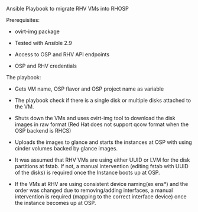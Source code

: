 Ansible Playbook to migrate RHV VMs into RHOSP

Prerequisites:
 
- ovirt-img package

- Tested with Ansible 2.9

- Access to OSP and RHV API endpoints

- OSP and RHV credentials


The playbook:

- Gets VM name, OSP flavor and OSP project name as variable


- The playbook check if there is a single disk or multiple disks attached to the VM.


- Shuts down the VMs and uses ovirt-img tool to download the disk images in raw format (Red Hat does not support qcow format when the OSP backend is RHCS)


- Uploads the images to glance and starts the instances at OSP with using cinder volumes backed by glance images.


- It was assumed that RHV VMs are using either UUID or LVM for the disk partitions at fstab. If not, a manual intervention (editing fstab with UUID of the disks) is required once the Instance boots up at OSP.


- If the VMs at RHV are using consistent device naming(ex ens*)  and the order was changed due to removing/adding interfaces, a manual intervention is required (mapping to the correct interface device) once the instance becomes up at OSP.
